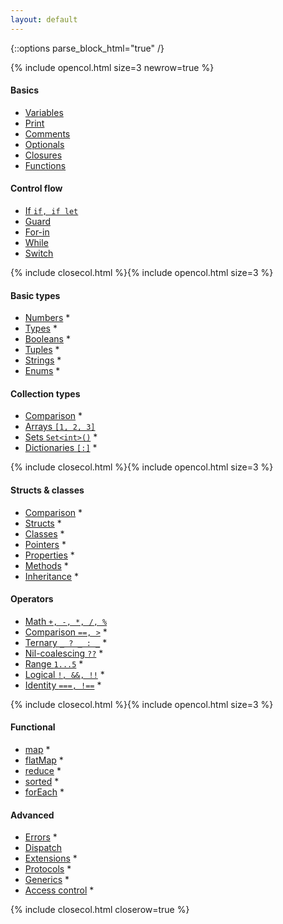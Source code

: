 ```yaml
---
layout: default
---
```

{::options parse_block_html="true" /}

{% include opencol.html size=3 newrow=true %}

#### Basics

* [Variables](/variables)
* [Print](/print)
* [Comments](/comments)
* [Optionals](/optionals)
* [Closures](/closures)
* [Functions](/functions)

#### Control flow

* [If `if, if let`](/if)
* [Guard](/guard)
* [For-in](/for-in)
* [While](/while)
* [Switch](/switch)

{% include closecol.html %}{% include opencol.html size=3 %}

#### Basic types

* [Numbers](/numbers) *
* [Types](/types) *
* [Booleans](/booleans) *
* [Tuples](/tuples) *
* [Strings](/strings) *
* [Enums](/enums) *

#### Collection types

* [Comparison](/collection-types-comparison)  *
* [Arrays `[1, 2, 3]`](/arrays)
* [Sets `Set<int>()`](/sets) *
* [Dictionaries `[:]`](/dictionaries) *

{% include closecol.html %}{% include opencol.html size=3 %}

#### Structs & classes

* [Comparison](/structs-vs-classes) *
* [Structs](/structs) *
* [Classes](/classes) *
* [Pointers](/pointers) *
* [Properties](/properties) *
* [Methods](/methods) *
* [Inheritance](/inheritance) *

#### Operators

* [Math `+, -, *, /, %`](/math)
* [Comparison `==, >`](/comparison) *
* [Ternary `_ ? _ : _`](/ternary) *
* [Nil-coalescing `??`](/nil-coalescing) *
* [Range `1...5`](/range) *
* [Logical `!, &&, !!`](/logical) *
* [Identity `===, !==`](/identity) *

{% include closecol.html %}{% include opencol.html size=3 %}

#### Functional

* [map](/map) *
* [flatMap](/flatmap) *
* [reduce](/reduce) *
* [sorted](/sorted) *
* [forEach](/foreach) *

#### Advanced

* [Errors](/errors) *
* [Dispatch](/dispatch)
* [Extensions](/extensions) *
* [Protocols](/protocols) *
* [Generics](/generics) *
* [Access control](/access-control) *

{% include closecol.html closerow=true %}